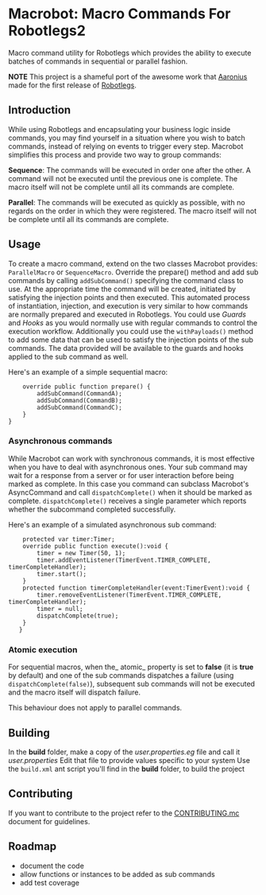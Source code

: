 # Macrobot: Macro Commands For Robotlegs2

Macro command utility for Robotlegs which provides the ability to execute batches of commands in sequential or parallel fashion.

**NOTE** This project is a shameful port of the awesome work that [Aaronius](https://github.com/Aaronius) made for the first release of [Robotlegs](http://www.robotlegs.org/).

## Introduction

While using Robotlegs and encapsulating your business logic inside commands, you may find yourself in a situation where you wish to batch commands, instead of relying on events to trigger every step.
Macrobot simplifies this process and provide two way to group commands:

**Sequence**: The commands will be executed in order one after the other. A command will not be executed until the previous one is complete. The macro itself will not be complete until all its commands are complete.

**Parallel**: The commands will be executed as quickly as possible, with no regards on the order in which they were registered. The macro itself will not be complete until all its commands are complete.

## Usage

To create a macro command, extend on the two classes Macrobot provides: `ParallelMacro` or `SequenceMacro`.
Override the prepare() method and add sub commands by calling `addSubCommand()` specifying the command class to use.
At the appropriate time the command will be created, initiated by satisfying the injection points and then executed.
This automated process of instantiation, injection, and execution is very similar to how commands are normally prepared and executed in Robotlegs.
You could use _Guards_ and _Hooks_ as you would normally use with regular commands to control the execution workflow.
Additionally you could use the `withPayloads()` method to add some data that can be used to satisfy the injection points of the sub commands. The data provided will be available to the guards and hooks applied to the sub command as well.

Here's an example of a simple sequential macro:
```public class MyMacro extends SequenceMacro {
	override public function prepare() {
		addSubCommand(CommandA);
		addSubCommand(CommandB);
		addSubCommand(CommandC);
	}
}
```

### Asynchronous commands

While Macrobot can work with synchronous commands, it is most effective when you have to deal with asynchronous ones.
Your sub command may wait for a response from a server or for user interaction before being marked as complete.
In this case you command can subclass Macrobot's AsyncCommand and call `dispatchComplete()` when it should be marked as complete.
`dispatchComplete()` receives a single parameter which reports whether the subcommand completed successfully.

Here's an example of a simulated asynchronous sub command:
```public class MyCommandWhichHappensToBeASubcommand extends AsyncCommand     {
   	protected var timer:Timer;
   	override public function execute():void {
   		timer = new Timer(50, 1);
   		timer.addEventListener(TimerEvent.TIMER_COMPLETE, timerCompleteHandler);
   		timer.start();
   	}
   	protected function timerCompleteHandler(event:TimerEvent):void {
   		timer.removeEventListener(TimerEvent.TIMER_COMPLETE, timerCompleteHandler);
   		timer = null;
   		dispatchComplete(true);
   	}
   }
```

### Atomic execution

For sequential macros, when the_ atomic_ property is set to **false** (it is **true** by default) and one of the sub commands dispatches a failure (using `dispatchComplete(false)`), subsequent sub commands will not be executed and the macro itself will dispatch failure.

This behaviour does not apply to parallel commands.

## Building

In the **build** folder, make a copy of the _user.properties.eg_ file and call it _user.properties_
Edit that file to provide values specific to your system
Use the `build.xml` ant script you'll find in the **build** folder, to build the project

## Contributing

If you want to contribute to the project refer to the [CONTRIBUTING.mc](CONTRIBUTING.md) document for guidelines.

## Roadmap

* document the code
* allow functions or instances to be added as sub commands
* add test coverage